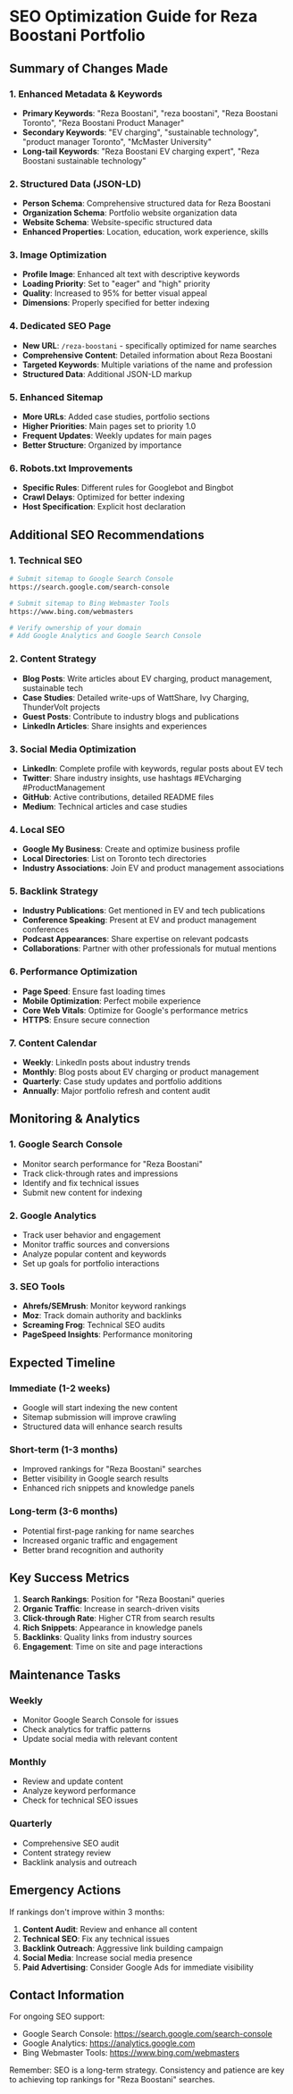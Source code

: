 # SEO Optimization Guide for Reza Boostani Portfolio

## Summary of Changes Made

### 1. Enhanced Metadata & Keywords
- **Primary Keywords**: "Reza Boostani", "reza boostani", "Reza Boostani Toronto", "Reza Boostani Product Manager"
- **Secondary Keywords**: "EV charging", "sustainable technology", "product manager Toronto", "McMaster University"
- **Long-tail Keywords**: "Reza Boostani EV charging expert", "Reza Boostani sustainable technology"

### 2. Structured Data (JSON-LD)
- **Person Schema**: Comprehensive structured data for Reza Boostani
- **Organization Schema**: Portfolio website organization data
- **Website Schema**: Website-specific structured data
- **Enhanced Properties**: Location, education, work experience, skills

### 3. Image Optimization
- **Profile Image**: Enhanced alt text with descriptive keywords
- **Loading Priority**: Set to "eager" and "high" priority
- **Quality**: Increased to 95% for better visual appeal
- **Dimensions**: Properly specified for better indexing

### 4. Dedicated SEO Page
- **New URL**: `/reza-boostani` - specifically optimized for name searches
- **Comprehensive Content**: Detailed information about Reza Boostani
- **Targeted Keywords**: Multiple variations of the name and profession
- **Structured Data**: Additional JSON-LD markup

### 5. Enhanced Sitemap
- **More URLs**: Added case studies, portfolio sections
- **Higher Priorities**: Main pages set to priority 1.0
- **Frequent Updates**: Weekly updates for main pages
- **Better Structure**: Organized by importance

### 6. Robots.txt Improvements
- **Specific Rules**: Different rules for Googlebot and Bingbot
- **Crawl Delays**: Optimized for better indexing
- **Host Specification**: Explicit host declaration

## Additional SEO Recommendations

### 1. Technical SEO
```bash
# Submit sitemap to Google Search Console
https://search.google.com/search-console

# Submit sitemap to Bing Webmaster Tools
https://www.bing.com/webmasters

# Verify ownership of your domain
# Add Google Analytics and Google Search Console
```

### 2. Content Strategy
- **Blog Posts**: Write articles about EV charging, product management, sustainable tech
- **Case Studies**: Detailed write-ups of WattShare, Ivy Charging, ThunderVolt projects
- **Guest Posts**: Contribute to industry blogs and publications
- **LinkedIn Articles**: Share insights and experiences

### 3. Social Media Optimization
- **LinkedIn**: Complete profile with keywords, regular posts about EV tech
- **Twitter**: Share industry insights, use hashtags #EVcharging #ProductManagement
- **GitHub**: Active contributions, detailed README files
- **Medium**: Technical articles and case studies

### 4. Local SEO
- **Google My Business**: Create and optimize business profile
- **Local Directories**: List on Toronto tech directories
- **Industry Associations**: Join EV and product management associations

### 5. Backlink Strategy
- **Industry Publications**: Get mentioned in EV and tech publications
- **Conference Speaking**: Present at EV and product management conferences
- **Podcast Appearances**: Share expertise on relevant podcasts
- **Collaborations**: Partner with other professionals for mutual mentions

### 6. Performance Optimization
- **Page Speed**: Ensure fast loading times
- **Mobile Optimization**: Perfect mobile experience
- **Core Web Vitals**: Optimize for Google's performance metrics
- **HTTPS**: Ensure secure connection

### 7. Content Calendar
- **Weekly**: LinkedIn posts about industry trends
- **Monthly**: Blog posts about EV charging or product management
- **Quarterly**: Case study updates and portfolio additions
- **Annually**: Major portfolio refresh and content audit

## Monitoring & Analytics

### 1. Google Search Console
- Monitor search performance for "Reza Boostani"
- Track click-through rates and impressions
- Identify and fix technical issues
- Submit new content for indexing

### 2. Google Analytics
- Track user behavior and engagement
- Monitor traffic sources and conversions
- Analyze popular content and keywords
- Set up goals for portfolio interactions

### 3. SEO Tools
- **Ahrefs/SEMrush**: Monitor keyword rankings
- **Moz**: Track domain authority and backlinks
- **Screaming Frog**: Technical SEO audits
- **PageSpeed Insights**: Performance monitoring

## Expected Timeline

### Immediate (1-2 weeks)
- Google will start indexing the new content
- Sitemap submission will improve crawling
- Structured data will enhance search results

### Short-term (1-3 months)
- Improved rankings for "Reza Boostani" searches
- Better visibility in Google search results
- Enhanced rich snippets and knowledge panels

### Long-term (3-6 months)
- Potential first-page ranking for name searches
- Increased organic traffic and engagement
- Better brand recognition and authority

## Key Success Metrics

1. **Search Rankings**: Position for "Reza Boostani" queries
2. **Organic Traffic**: Increase in search-driven visits
3. **Click-through Rate**: Higher CTR from search results
4. **Rich Snippets**: Appearance in knowledge panels
5. **Backlinks**: Quality links from industry sources
6. **Engagement**: Time on site and page interactions

## Maintenance Tasks

### Weekly
- Monitor Google Search Console for issues
- Check analytics for traffic patterns
- Update social media with relevant content

### Monthly
- Review and update content
- Analyze keyword performance
- Check for technical SEO issues

### Quarterly
- Comprehensive SEO audit
- Content strategy review
- Backlink analysis and outreach

## Emergency Actions

If rankings don't improve within 3 months:

1. **Content Audit**: Review and enhance all content
2. **Technical SEO**: Fix any technical issues
3. **Backlink Outreach**: Aggressive link building campaign
4. **Social Media**: Increase social media presence
5. **Paid Advertising**: Consider Google Ads for immediate visibility

## Contact Information

For ongoing SEO support:
- Google Search Console: https://search.google.com/search-console
- Google Analytics: https://analytics.google.com
- Bing Webmaster Tools: https://www.bing.com/webmasters

Remember: SEO is a long-term strategy. Consistency and patience are key to achieving top rankings for "Reza Boostani" searches. 